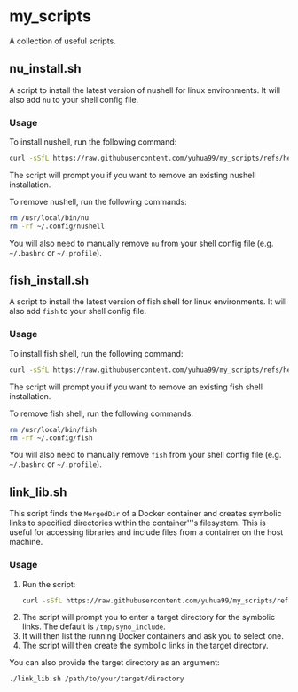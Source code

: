 # my_scripts

A collection of useful scripts.

## nu_install.sh

A script to install the latest version of nushell for linux environments. It will also add `nu` to your shell config file.

### Usage

To install nushell, run the following command:

```bash
curl -sSfL https://raw.githubusercontent.com/yuhua99/my_scripts/refs/heads/main/nu_install.sh | sh
```

The script will prompt you if you want to remove an existing nushell installation.

To remove nushell, run the following commands:

```bash
rm /usr/local/bin/nu
rm -rf ~/.config/nushell
```

You will also need to manually remove `nu` from your shell config file (e.g. `~/.bashrc` or `~/.profile`).

## fish_install.sh

A script to install the latest version of fish shell for linux environments. It will also add `fish` to your shell config file.

### Usage

To install fish shell, run the following command:

```bash
curl -sSfL https://raw.githubusercontent.com/yuhua99/my_scripts/refs/heads/main/fish_install.sh | sh
```

The script will prompt you if you want to remove an existing fish shell installation.

To remove fish shell, run the following commands:

```bash
rm /usr/local/bin/fish
rm -rf ~/.config/fish
```

You will also need to manually remove `fish` from your shell config file (e.g. `~/.bashrc` or `~/.profile`).

## link_lib.sh

This script finds the `MergedDir` of a Docker container and creates symbolic links to specified directories within the container'''s filesystem. This is useful for accessing libraries and include files from a container on the host machine.

### Usage

1.  Run the script:
    ```bash
    curl -sSfL https://raw.githubusercontent.com/yuhua99/my_scripts/refs/heads/main/link_lib.sh | bash
    ```
2.  The script will prompt you to enter a target directory for the symbolic links. The default is `/tmp/syno_include`.
3.  It will then list the running Docker containers and ask you to select one.
4.  The script will then create the symbolic links in the target directory.

You can also provide the target directory as an argument:

```bash
./link_lib.sh /path/to/your/target/directory
```
